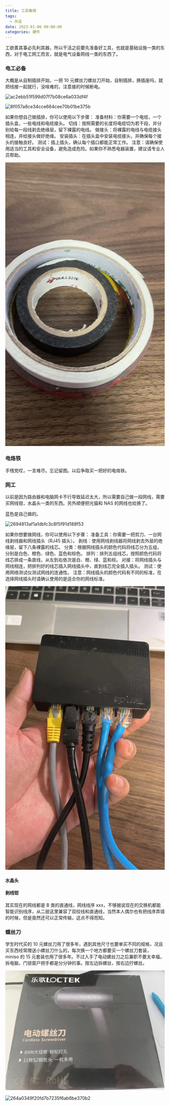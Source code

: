 ```yaml
---
title: 工具集锦
tags:
  - 外设
date: 2023-01-06 00:00:00
categories: 硬件
---
```


工欲善其事必先利其器，所以干活之前要先准备好工具，也就是基础设施一类的东西，对于电工网工而言，就是电气设备网线一类的东西了。

### 电工必备

大概是从自制插排开始，一把 10 元螺丝刀螺丝刀开始，自制插排，换插座吗，就把线接一起就行，没啥难的，注意接的时候断电。

![ac2ebb51f599d07f7b08ce6a033df4f](https://raw.githubusercontent.com/Xu-Hardy/image-host/master/ac2ebb51f599d07f7b08ce6a033df4f.jpg)

<!--more-->

![8f057a8ce34cce664cee70b01be375b](https://raw.githubusercontent.com/Xu-Hardy/image-host/master/8f057a8ce34cce664cee70b01be375b.jpg)

如果你想自己做插排，你可以使用以下步骤：
准备材料：你需要一个电缆，一个插头盒，一些电线和电缆接头。
切线：按照需要的长度将电缆切为若干段，并分别给每一段线剥去绝缘层，留下裸露的电线。
做接头：将裸露的电线与电缆接头相连，并给接头做好绝缘。
安装插头：在插头盒中安装电缆接头，并确保每个接头的接触良好。
测试：插上插头，确认每个插口都能正常工作。
注意：请确保使用适当的工具和安全设备，避免造成危险。如果你不熟悉电器装置，建议请专业人员帮助。

![绝缘胶带](https://raw.githubusercontent.com/Xu-Hardy/image-host/master/image-20230209213808831.png)

### 电烙铁

手残党哎，一言难尽。忘记留图。以后争取买一把好的电烙铁。

### 网工

以前是因为路由器和电脑网卡不行导致延迟太大，所以需要自己做一段网线，需要买网线钳，水晶头一类的东西。另外顺便把光猫和 NAS 的网线也给换了。

蓝色是自己做的。

![2694813af1a1dbfc3c8f5f91d188f53](https://raw.githubusercontent.com/Xu-Hardy/image-host/master/2694813af1a1dbfc3c8f5f91d188f53.jpg)

如果你想要做网线，你可以使用以下步骤：
准备工具：你需要一把剪刀、一台网线剥线器和网线插头（RJ45 插头）。
剥线：使用网线剥线器将网线剥去外层的绝缘层，留下八条裸露的线芯。
分类：根据网线插头的颜色代码将线芯分为五组，分别是白色、橙色、绿色、蓝色和棕色。
排列：排列五组线芯，按照颜色代码将线芯排成一条直线，从左到右依次是白、橙、绿、蓝和棕。
对接：将网线插头与网线相连，把排列好的线芯插入网线插头中，直到线芯完全插入插头。
测试：使用网络测试仪测试网线的连通性。
注意：网线插头的颜色代码有不同的标准，在选择网线插头时请确认使用的是适合你的网线标准。

![image-20230209221352329](https://raw.githubusercontent.com/Xu-Hardy/image-host/master/image-20230209221352329.png)

#### 水晶头

#### 剥线钳

其实现在的网线都是 B 类的直通线，网线线序 xxx，不够据说现在的交换机都能智能识别线序，从二层这里兼容了双绞线和直通线，当然本人偶尔也有把线序弄错的时候，但是竟然还可以正常传输，这点不得而知。

### 螺丝刀

学生时代买的 10 元螺丝刀用了很多年，遇到其他尺寸也要单买不同的规格，况且买东西经常赠送小螺丝刀什么的，每次换一个地方都要买一个螺丝刀套装，miniso 的 15 元套装也用了很多年。不过入手了电动螺丝刀之后兼职不要太幸福，拆电脑，门锁窗户把手都是分分钟的事。按左边拆螺丝，按右边拧螺丝。

![乐歌螺丝刀](https://raw.githubusercontent.com/Xu-Hardy/image-host/master/image-20230209213910580.png)

![264a0349f20fd7b7235f6ab6be370b2](https://raw.githubusercontent.com/Xu-Hardy/image-host/master/264a0349f20fd7b7235f6ab6be370b2.jpg)
